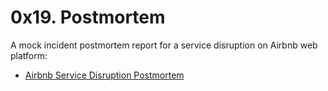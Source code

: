 # 0x19. Postmortem
A mock incident postmortem report for a service disruption on Airbnb web platform:
* [Airbnb Service Disruption Postmortem](https://docs.google.com/document/d/1PRxKUlUm_skvOc5Ae59fIDlkAOkUEzBmql3KfcuJ3G8/edit?usp=sharing)
